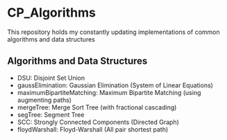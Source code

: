 # CP_Algorithms

This repository holds my constantly updating implementations of common algorithms and data structures

## Algorithms and Data Structures

- DSU: Disjoint Set Union
- gaussElimination: Gaussian Elimination (System of Linear Equations)
- maximumBipartiteMatching: Maximum Bipartite Matching (using augmenting paths)
- mergeTree: Merge Sort Tree (with fractional cascading)
- segTree: Segment Tree
- SCC: Strongly Connected Components (Directed Graph)
- floydWarshall: Floyd-Warshall (All pair shortest path)